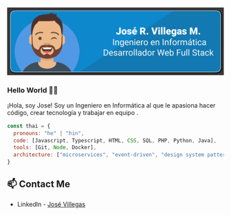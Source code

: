 ![](josevillegas.png)


### Hello World 👋🏼

¡Hola, soy Jose! Soy un Ingeniero en Informática al que le apasiona hacer código, crear tecnología y trabajar en equipo .

```js
const thai = {
  pronouns: "he" | "hin",
  code: [Javascript, Typescript, HTML, CSS, SQL, PHP, Python, Java],
  tools: [Git, Node, Docker],
  architecture: ["microservices", "event-driven", "design system pattern"],
}
```

## 📫 Contact Me
- LinkedIn - [José Villegas](https://www.linkedin.com/in/j-villegas/)

<!--
**josevmirt/josevmirt** is a ✨ _special_ ✨ repository because its `README.md` (this file) appears on your GitHub profile.

Here are some ideas to get you started:

- 🔭 I’m currently working on ...
- 🌱 I’m currently learning ...
- 👯 I’m looking to collaborate on ...
- 🤔 I’m looking for help with ...
- 💬 Ask me about ...
- 📫 How to reach me: ...
- 😄 Pronouns: ...
- ⚡ Fun fact: ...
-->
